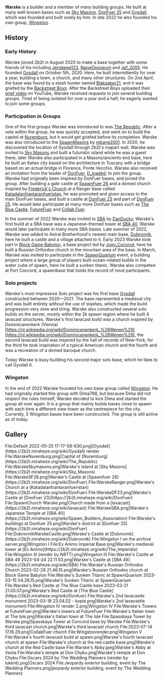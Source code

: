 **Warske** is a builder and a member of many building groups. He built at many well-known bases such as [Sky Masons](https://2b2t.miraheze.org/wiki/Sky_Masons), [DonFuer 25](https://2b2t.miraheze.org/wiki/DonFuer_25) and [Gysdall](https://2b2t.miraheze.org/wiki/Gysdall), which was founded and built solely by him. In late 2022 he also founded his own group, [Wingston](https://2b2t.miraheze.org/wiki/Wingston).
## History
### Early History
Warske joined 2b2t in August 2020 to make a base together with some friends of his including [Jenskeee123](https://2b2t.miraheze.org/wiki/Jenskeee123), [NaiveOposeum](https://2b2t.miraheze.org/wiki/NaiveOposeum) and [Jef_2005](https://2b2t.miraheze.org/wiki/Jef_2005). He founded [Gysdall](https://2b2t.miraheze.org/wiki/Gysdall) on October 5th, 2020. Here, he built intermittently for over a year, building a town, a church, and many other structures. On 2nd April, the base was found by a stash hunter named [Blaksaber21](https://2b2t.miraheze.org/wiki/Blaksaber21), and it was griefed by the [Backstreet Boys](https://2b2t.miraheze.org/wiki/Backstreet_Boys). After the Backstreet Boys uploaded their [grief video](https://www.youtube.com/watch?v=qRSJNbl7sqc) on YouTube, Warske received requests to join several building groups. Tired of being isolated for over a year and a half, he eagerly wanted to join some groups.

### Participation in Groups
One of the first groups Warske was introduced to was [The Republic](https://2b2t.miraheze.org/wiki/The_Republic). After a vote within the group, he was quickly accepted, and went on to build the capitol at [Nuremburg](https://2b2t.miraheze.org/wiki/The_Republic), but it would get griefed before its completion.
Warske was also introduced to the [SpawnMasons](https://2b2t.miraheze.org/wiki/SpawnMasons) by [rebane2001](https://2b2t.miraheze.org/wiki/rebane2001). In 2020, he discovered the location of Gysdall through 2b2t's mapart wall. Warske was invited to [Sky Masons](https://2b2t.miraheze.org/wiki/Sky_Masons) and built a futuristic island while he was a guest there, later Warske also participated in a Masons/ancients end base, here he built an Italian city based on the architecture in Tuscany with a bridge based on an actual bridge in Florence, Ponte Vecchio. Warske also received an invitation from the leader of [DonFuer](https://2b2t.miraheze.org/wiki/DonFuer), [D_loaded](https://2b2t.miraheze.org/wiki/D_loaded), to join the group. Warske had originally been inspired by DonFuer bases, and joined the group. After building a gate castle at [SpawnFuer 26](https://2b2t.miraheze.org/wiki/SpawnFuer_26) and a domed church inspired by [Frederick's Church](https://en.wikipedia.org/wiki/Frederik%27s_Church) at a Ranger base called [Katadalanfrantaranfueristan](https://2b2t.miraheze.org/wiki/Katadalanfrantaranfueristan), he was promoted and given access to the main DonFuer bases, and built a castle at [DonFuer 23](https://2b2t.miraheze.org/wiki/DonFuer_23) and part of [DonFuer 25](https://2b2t.miraheze.org/wiki/DonFuer_25). He would later participate at many more Donfuer bases such as [The Blue Castle](https://2b2t.miraheze.org/wiki/The_Blue_Castle), [FutureFuer](https://2b2t.miraheze.org/wiki/FutureFuer) and [Collab Fuer](https://2b2t.miraheze.org/wiki/Collab_Fuer).

In the summer of 2022 Warske was invited to [SBA](https://2b2t.miraheze.org/wiki/SBA) by [DanDucky](https://2b2t.miraheze.org/wiki/DanDucky). Warske's first build at a SBA base was a Japanese-themed tower at [SBA 40](https://2b2t.miraheze.org/wiki/Spawn_Builders_Association). Warske would later participate in many more SBA bases. Late summer of 2022, Warske was added to Astral Brotherhood's newest main base, [Dubrovnik](https://2b2t.miraheze.org/wiki/Dubrovnik), here he built a castle and a village attached to it. Early 2023 Warske took part in [Block Game Babylon](https://2b2t.miraheze.org/wiki/Block_Game_Babylon), a base project led by [Joey_Coconut](https://2b2t.miraheze.org/wiki/Joey_Coconut), here he built a Russian Orthodox church in the mountain area of the base. In March, Warske was invited to participate in the [SpawnQuarium](https://2b2t.miraheze.org/wiki/SpawnQuarium) event, a building project where a large group of players built ocean-related builds in the water cube of spawn, here he built a sunken titanic. Warske also competed at Fort Concord, a spawnbase that holds the record of most participants.

### Solo projects
Warske's most impressive Solo project was his first base [Gysdall](https://2b2t.miraheze.org/wiki/Gysdall) constructed between 2020—2021. The base represented a medieval city and was built entirely without the use of stashes, which made the build progression very slow and tiring. Warske also constructed several solo builds on the server, mostly within the 2k spawn region where he built 4 lavacast structures. Warske's first lavacast build was a church inspired by Dominicanenkerk (Vienna)[https://nl.wikipedia.org/wiki/Dominicanenkerk_%28Wenen%29](https://nl.wikipedia.org/wiki/Dominicanenkerk_%28Wenen%29), the second lavacast build was inspired by the hall of records of New-York, for the third he took inspiration of a typical American church and the fourth and was a recreation of a domed baroque church.

Today Warske is busy building his second major solo base, which he likes to call Gysdall II.

### Wingston
In the end of 2022 Warske founded his own base group called [Wingston](https://2b2t.miraheze.org/wiki/Wingston). He had originally started this group with Dima788, but because Dima did not respect the rules himself, Warske decided to kick Dima and started the group all over again. It is a group that mainly builds bases close to spawn with each time a different view tower as the centrepiece for the city. Currently, 5 Wingston bases have been constructed. The group is still active as of today.

## Gallery
<gallery mode="nolines" widths="200" heights="200">
File:Default 2022-05-25 17-17-58-630.png|[Gysdall](https://2b2t.miraheze.org/wiki/Gysdall) render
File:WarskeNuremburg.png|Capital of [Nuremburg](https://2b2t.miraheze.org/wiki/The_Republic)
File:WarskeSkymasons.png|Warske's Island at [Sky Masons](https://2b2t.miraheze.org/wiki/Sky_Masons)
File:WarskeSF26.png|Warske's Castle at [Spawnfuer 26](https://2b2t.miraheze.org/wiki/DonFuer)
File:WarskeRanger.png|Warske's Church at a [Katadalanfrantaranfueristan](https://2b2t.miraheze.org/wiki/DonFuer)
File:WarskeDF23.png|Warske's Castle at [DonFuer 23](https://2b2t.miraheze.org/wiki/DonFuer)
File:SpawnChurch Warske.png|Church made from a [lavacast](https://2b2t.miraheze.org/wiki/lavacast)
File:WarskeSBA.png|Warske's Japanese Temple at [SBA 40](https://2b2t.miraheze.org/wiki/Spawn_Builders_Association)
File:Warske's buildings at Donfuer 25.png|Warske's district at [Donfuer 25](https://2b2t.miraheze.org/wiki/DonFuer)
File:DubrovnikWarskeCastle.png|Warske's Castle at [Dubrovnik](https://2b2t.miraheze.org/wiki/Dubrovnik)
File:Wingston I on the archive server.png|Wingston I
File:Ex Animo Imperial Base.png|Warske's medieval tower at [Ex Animo](https://2b2t.miraheze.org/wiki/The_Imperials)
File:Wingston III (render by N8TT).png|Wingston III
File:Warske's Castle at SBA 49 2023-04-24 22.11.53.png|Warske's Castle at [SBA 49](https://2b2t.miraheze.org/wiki/SBA)
File:Warske's Russian Orthodox Church 2023-02-28 21.46.15.png|Warske's Russian Orthodox church at Block Game Babylon
File:Warske's Sunken Titanic at SpawnQuarium 2023-03-15 04.28.15.png|Warske's Sunken Titanic at SpawnQuarium
File:Warske's Red Castle at The Blue Castle base 2023-03-21 21.05.07.png|Warske's Red Castle at [The Blue Castle](https://2b2t.miraheze.org/wiki/Donfuer)
File:Warske's 2nd lavacastle monument 2023-03-18 23.04.02 - kopie.png|Warske's 2nd lavacastle monument
File:Wingston IV render 2.png|Wingston IV
File:Warske's Towers at FutureFuer.png|Warske's towers at FutureFuer
File:Warske's Italian town at The Isle.png|Warske's Italian town at The Isle
File:Spasskaya Tower by Warske.png|Spasskaya Tower at Concord base by Warske
File:Warske's third lavacast church.png|Warske's third lavacast church
File:2023-07-14 17.16.29.png|CollabFuer church
File:Wingstonrender.png|Wingston V
File:Warske's fourth lavacast build at spawn.png|Warske's fourth lavacast church at spawn
File:Warske's church at the red castle base.png|Warske's church at the Red Castle base
File:Warske's Abby.jpeg|Warske's Abby at Vesta
File:Warske's temple at Don Chyku.png|Warske's temple at Don Chyku
File:Oscars 2024 by The Wedding Planners (render by lukent).png|Oscars 2024
File:Jeopardy exterior building, event by The Wedding Planners.png|jeopardy exterior building, event by The Wedding Planners
</gallery>